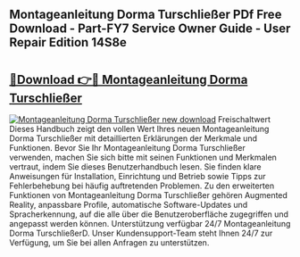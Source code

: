 ## Montageanleitung Dorma Turschließer PDf Free Download - Part-FY7 Service Owner Guide - User Repair Edition 14S8e

# <h2><a href="http://df7btk0.blite.top/?on=Montageanleitung+Dorma+Turschlie%c3%9fer">🔗Download 👉🔴 Montageanleitung Dorma Turschließer</a></h2>

[![Montageanleitung Dorma Turschließer new download](https://i.imgur.com/lujVjoI.png)](http://df7btk0.blite.top/?on=Montageanleitung+Dorma+Turschlie%c3%9fer)
Freischaltwert Dieses Handbuch zeigt den vollen Wert Ihres neuen Montageanleitung Dorma Turschließer mit detaillierten Erklärungen der Merkmale und Funktionen. Bevor Sie Ihr Montageanleitung Dorma Turschließer verwenden, machen Sie sich bitte mit seinen Funktionen und Merkmalen vertraut, indem Sie dieses Benutzerhandbuch lesen. Sie finden klare Anweisungen für Installation, Einrichtung und Betrieb sowie Tipps zur Fehlerbehebung bei häufig auftretenden Problemen. Zu den erweiterten Funktionen von Montageanleitung Dorma Turschließer gehören Augmented Reality, anpassbare Profile, automatische Software-Updates und Spracherkennung, auf die alle über die Benutzeroberfläche zugegriffen und angepasst werden können. Unterstützung verfügbar 24/7 Montageanleitung Dorma TurschließerD. Unser Kundensupport-Team steht Ihnen 24/7 zur Verfügung, um Sie bei allen Anfragen zu unterstützen.
